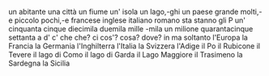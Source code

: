 un abitante
una città
un fiume
un' isola
un lago,-ghi
un paese
grande
molti,-e
piccolo
pochi,-e
francese
inglese
italiano
romano
sta
stanno
gli
P
un'
cinquanta
cinque
diecimila
duemila
mille
-mila
un milione
quarantacinque
settanta
a
d'
c'
che
che?
ci
cos'?
cosa?
dove?
in
ma
soltanto
l'Europa
la Francia
la Germania
l'Inghilterra
l'Italia
la Svizzera
l'Adige
il Po
il Rubicone
il Tevere
il lago di Como
il lago di Garda
il Lago
Maggiore
il Trasimeno
la Sardegna
la Sicilia
